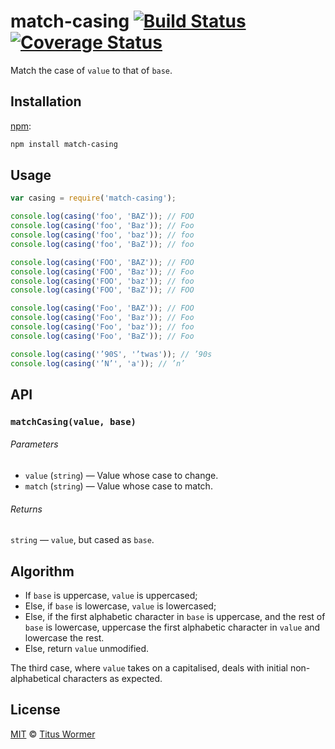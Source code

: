 # match-casing [![Build Status][travis-badge]][travis] [![Coverage Status][codecov-badge]][codecov]

Match the case of `value` to that of `base`.

## Installation

[npm][npm-install]:

```bash
npm install match-casing
```

## Usage

```js
var casing = require('match-casing');

console.log(casing('foo', 'BAZ')); // FOO
console.log(casing('foo', 'Baz')); // Foo
console.log(casing('foo', 'baz')); // foo
console.log(casing('foo', 'BaZ')); // foo

console.log(casing('FOO', 'BAZ')); // FOO
console.log(casing('FOO', 'Baz')); // Foo
console.log(casing('FOO', 'baz')); // foo
console.log(casing('FOO', 'BaZ')); // FOO

console.log(casing('Foo', 'BAZ')); // FOO
console.log(casing('Foo', 'Baz')); // Foo
console.log(casing('Foo', 'baz')); // foo
console.log(casing('Foo', 'BaZ')); // Foo

console.log(casing('’90S', '’twas')); // ’90s
console.log(casing('’N’', 'a')); // ’n’
```

## API

### `matchCasing(value, base)`

###### Parameters

*   `value` (`string`) — Value whose case to change.
*   `match` (`string`) — Value whose case to match.

###### Returns

`string` — `value`, but cased as `base`.

## Algorithm

*   If `base` is uppercase, `value` is uppercased;
*   Else, if `base` is lowercase, `value` is lowercased;
*   Else, if the first alphabetic character in `base` is uppercase,
    and the rest of `base` is lowercase, uppercase the first alphabetic
    character in `value` and lowercase the rest.
*   Else, return `value` unmodified.

The third case, where `value` takes on a capitalised, deals with
initial non-alphabetical characters as expected.

## License

[MIT][license] © [Titus Wormer][author]

<!-- Definitions -->

[travis-badge]: https://img.shields.io/travis/wooorm/match-casing.svg

[travis]: https://travis-ci.org/wooorm/match-casing

[codecov-badge]: https://img.shields.io/codecov/c/github/wooorm/match-casing.svg

[codecov]: https://codecov.io/github/wooorm/match-casing

[npm-install]: https://docs.npmjs.com/cli/install

[license]: LICENSE

[author]: http://wooorm.com
